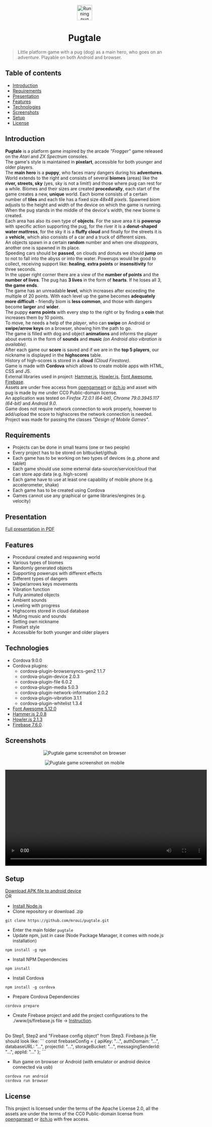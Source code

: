 <p align="center">
  <img src="./www/assets/images/pug-running.gif" width="48px" alt="Running pug"/>
</p>
<h1 align="center">
	Pugtale
</h1>

> Little platform game with a pug (dog) as a main hero, who goes on an adventure. Playable on both Android and browser.

## Table of contents
* [Introduction](#introduction)
* [Requirements](#requirements)
* [Presentation](#presentation)
* [Features](#features)
* [Technologies](#technologies)
* [Screenshots](#screenshots)
* [Setup](#setup)
* [License](#license)

## Introduction
**Pugtale** is a platform game inspired by the arcade *"Frogger"* game released on the *Atari* and *ZX Spectrum* consoles.
</br>
The game's style is maintained in **pixelart**, accessible for both younger and older players.
</br>
The **main hero** is a **puppy**, who faces many dangers during his **adventures**.
</br>
World extends to the right and consists of several **biomes** (areas) like the **river, streets, sky** (yes, sky is not a limit!) and those where pug can rest for a while. Biomes and their sizes are created **procedurally**, each start of the game creates a new, **unique** world. Each biome consists of a certain number of **tiles** and each tile has a fixed size *48x48 pixels*. Spawned biom adjusts to the height and width of the device on which the game is running. When the pug stands in the middle of the device's width, the new biome is created.
</br>
Each area has also its own type of **objects**. For the save area it is **powerup** with specific action supporting the pug, for the river it is a **donut-shaped water mattress**, for the sky it is a **fluffy cloud** and finally for the streets it is a **vehicle**, which also consists of a car and a truck of different sizes.
</br>
An objects spawn in a certain **random** number and when one *disappears*, another one is spawned in its place.
</br>
Speeding cars should be **passed**, on clouds and donuts we should **jump** on to not to fall into the abyss or into the water. Powerups would be good to collect, receiving support like: **healing**, **extra points** or **insensitivity** for three seconds.
</br>
In the upper right corner there are a view of the **number of points** and the **number of lives**. The pug has **3 lives** in the form of **hearts**. If he loses all 3, **the game ends**.
</br>
The game has an unreadable **level**, which increases after exceeding the multiple of 20 points. With each level up the game becomes **adequately more difficult** - friendly biom is **less common**, and those with dangers become **larger** and **wider**.
</br>
The puppy **earns points** with every step to the right or by finding a **coin** that increases them by 10 points.
</br>
To move, he needs a help of the *player*, who can **swipe** on Android or **swipe/arrow keys** on a browser, showing him the path to go.
</br>
The game is filled with dog and object **animations** and informs the player about events in the form of **sounds** and **music** *(on Android also vibration is available)*.
</br>
After each game our **score** is saved and if we are in the **top 5 players**, our nickname is displayed in the **highscores** table.
</br>
History of high-scores is stored in a **cloud** *(Cloud Firestore)*.
</br>
Game is made with **Cordova** which allows to create mobile apps with HTML, CSS and JS.
</br>
External libraries used in project: [Hammer.js](https://hammerjs.github.io/), [Howler.js](https://howlerjs.com/), [Font Awesome](https://fontawesome.com/), [Firebase](https://www.npmjs.com/package/firebase).
</br>
Assets are under free access from [opengameart](https://opengameart.org/) or [itch.io](https://itch.io) and asset with pug is made by me under CC0 Public-domain license.
</br>
An application was tested on *Firefox 72.0.1 (64-bit)*, *Chrome 79.0.3945.117 (64-bit)* and *Android 9.0*.
</br>
Game does not require network connection to work properly, however to add/upload the score to highscores the network connection is needed.
</br>
Project was made for passing the classes *"Design of Mobile Games"*.

## Requirements
* Projects can be done in small teams (one or two people)
* Every project has to be stored on bitbucket/github
* Each game has to be working on two types of devices (e.g. phone and tablet)
* Each game should use some external data-source/service/cloud that can store app data (e.g. high-score)
* Each game have to use at least one capability of mobile phone (e.g. accelerometer, shake)
* Each game has to be created using Cordova
* Games cannot use any graphical or game libraries/engines (e.g. velocity)

## Presentation
[Full presentation in PDF](/docs/pugtale-presentation.pdf)

## Features
* Procedural created and respawning world
* Various types of biomes
* Randomly generated objects
* Supporting powerups with different effects
* Different types of dangers
* Swipe/arrows keys movements
* Vibration function
* Fully animated objects
* Ambient sounds
* Leveling with progress
* Highscores stored in cloud database
* Muting music and sounds
* Setting own nickname
* Pixelart style
* Accessible for both younger and older players

## Technologies
* Cordova 9.0.0
* Cordova plugins:
  * cordova-plugin-browsersyncs-gen2 1.1.7
  * cordova-plugin-device 2.0.3
  * cordova-plugin-file 6.0.2
  * cordova-plugin-media 5.0.3
  * cordova-plugin-network-information 2.0.2
  * cordova-plugin-vibration 3.1.1
  * cordova-plugin-whitelist 1.3.4
* [Font Awesome 5.12.0](https://fontawesome.com/)
* [Hammer.js 2.0.8](https://hammerjs.github.io/)
* [Howler.js 2.1.3](https://howlerjs.com/)
* [Firebase 7.6.0](https://www.npmjs.com/package/firebase).

## Screenshots
<p align="center">
	<img src="./www/assets/screenshots/pugtale-screenshot-1.png" alt="Pugtale game screenshot on browser"/>
</p>
<p align="center">
	<img src="./www/assets/screenshots/pugtale-screenshot-2.png" alt="Pugtale game screenshot on mobile"/>
</p>
<p align="center">
  <video width="640" height="304" controls>
    <source src="./www/assets/videos/pugtale-video-1.mp4" type="video/mp4">
    Your browser does not support the video tag.
  </video>
</p>

## Setup
[Download APK file to android device](./APK/Pugtale.apk)
</br>
OR
</br>
* [Install Node.js](https://nodejs.org/en/download/)
* Clone repository or download .zip
```
git clone https://github.com/mroui/pugtale.git
```
* Enter the main folder `pugtale`
* Update npm, just in case (Node Package Manager, it comes with node.js installation)
```
npm install -g npm
```
* Install NPM Dependencies
```
npm install
```
* Install Cordova
```
npm install -g cordova
```
* Prepare Cordova Dependencies
```
cordova prepare
```
* Create Firebase project and add the project configurations to the ./www/js/firebase.js file ->
[Instruction](https://firebase.google.com/docs/web/setup).
</br>
Do Step1, Step2 and "Firebase config object" from Step3. Firebase.js file should look like:
```
const firebaseConfig = {
    apiKey: "...",
    authDomain: "...",
    databaseURL: "...",
    projectId: "...",
    storageBucket: "...",
    messagingSenderId: "...",
    appId: "..."
};
```

* Run game on browser or Android (with emulator or android device connected via usb)
```
cordova run android
cordova run browser
```

## License
This project is licensed under the terms of the Apache License 2.0, all the assets are under the terms of the CC0 Public-domain license from [opengameart](https://opengameart.org/) or [itch.io](https://itch.io) with free access.